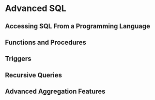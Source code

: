 # Advanced SQL

## Accessing SQL From a Programming Language



## Functions and Procedures



## Triggers



## Recursive Queries



## Advanced Aggregation Features

